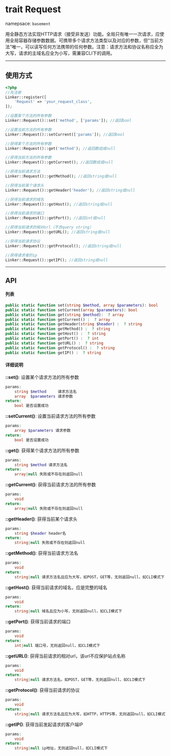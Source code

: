 # trait Request
namepsace: `basement`

用全静态方法实现HTTP请求（接受非发送）功能。全局只有唯一一次请求，应使用全局容器存储参数数据。可携带多个请求方法类型以及对应的参数，但“当前方法”唯一，可以读写任何方法携带的任何参数。注意：请求方法和协议名称应全为大写，请求的主域名应全为小写，需兼容CLI下的调用。

---



## 使用方式

~~~php
<?php
//先注册
Linker::register([
	'Request' => 'your_request_class',
]);

//设置某个方法的所有参数
Linker::Request()::set('method', ['params']); //返回bool

//设置当前方法的所有参数
Linker::Request()::setCurrent(['params']); //返回bool

//获得某个方法的所有参数
Linker::Request()::get('method'); //返回数组或null

//获得当前方法的所有参数
Linker::Request()::getCurrent(); //返回数组或null

//获得当前请求方法
Linker::Request()::getMethod(); //返回string或null

//获得当前某个请求头
Linker::Request()::getHeader('header'); //返回string或null

//获得当前请求的域名
Linker::Request()::getHost(); //返回string或null

//获得当前请求的端口
Linker::Request()::getPort(); //返回int或null

//获得当前请求的相对url（不含query string）
Linker::Request()::getURL(); //返回string或null

//获得当前请求协议
Linker::Request()::getProtocol(); //返回string或null

//获得请求者的ip
Linker::Request()::getIP(); //返回string或null

~~~

---



## API

#### 列表
~~~php
public static function set(string $method, array $parameters): bool
public static function setCurrent(array $parameters): bool
public static function get(string $method):  ? array
public static function getCurrent() :  ? array
public static function getHeader(string $header) :  ? string
public static function getMethod() :  ? string
public static function getHost() :  ? string
public static function getPort() :  ? int
public static function getURL() :  ? string
public static function getProtocol() :  ? string
public static function getIP() :  ? string
~~~

#### 详细说明
**::set()**: 设置某个请求方法的所有参数
```php
params:
	string $method     请求方法名
	array  $parameters 请求参数
return:
	bool 是否设置成功
```

**::setCurrent()**: 设置当前请求方法的所有参数
```php
params:
	array $parameters 请求参数
return:
	bool 是否设置成功
```

**::get()**: 获得某个请求方法的所有参数
```php
params:
	string $method 请求方法名
return:
	array|null 失败或不存在则返回null
```

**::getCurrent()**: 获得当前请求方法的所有参数
```php
params:
	void
return:
	array|null 失败或不存在则返回null
```

**::getHeader()**: 获得当前某个请求头
```php
params:
	string $header header名
return:
	string|null 失败或不存在则返回null
```

**::getMethod()**: 获得当前请求方法名
```php
params:
	void
return:
	string|null 请求方法名且应为大写，如POST，GET等，无则返回null，如CLI模式下
```

**::getHost()**: 获得当前请求的域名，应是完整的域名
```php
params:
	void
return:
	string|null 域名且应为小写，无则返回null，如CLI模式下
```

**::getPort()**: 获得当前请求的端口
```php
params:
	void
return:
	int|null 端口号，无则返回null，如CLI模式下
```

**::getURL()**: 获得当前请求的相对url，该url不应保护站点名称
```php
params:
	void
return:
	string|null 请求方法名，如POST，GET等，无则返回null，如CLI模式下
```

**::getProtocol()**: 获得当前请求的协议
```php
params:
	void
return:
	string|null 请求方法名且应为大写，如HTTP，HTTPS等，无则返回null，如CLI模式下
```

**::getIP()**: 获得当前发起请求的客户端IP
```php
params:
	void
return:
	string|null ip地址，无则返回null，如CLI模式下
```